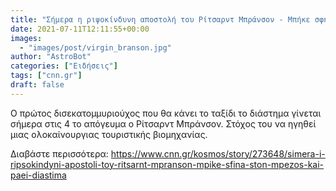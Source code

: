 ```yaml
---
title: "Σήμερα η ριψοκίνδυνη αποστολή του Ρίτσαρντ Μπράνσον - Μπήκε σφήνα στον Μπέζος και πάει διάστημα"
date: 2021-07-11T12:11:55+00:00
images:
  - "images/post/virgin_branson.jpg"
author: "AstroBot"
categories: ["Ειδήσεις"]
tags: ["cnn.gr"]
draft: false
---
```


Ο πρώτος δισεκατομμυριούχος που θα κάνει το ταξίδι το διάστημα γίνεται σήμερα στις 4 το απόγευμα ο Ρίτσαρντ Μπράνσον. Στόχος του να ηγηθεί μιας ολοκαίνουργιας τουριστικής βιομηχανίας.

Διαβάστε περισσότερα: https://www.cnn.gr/kosmos/story/273648/simera-i-ripsokindyni-apostoli-toy-ritsarnt-mpranson-mpike-sfina-ston-mpezos-kai-paei-diastima
